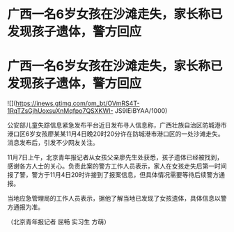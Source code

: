 # 广西一名6岁女孩在沙滩走失，家长称已发现孩子遗体，警方回应

# 广西一名6岁女孩在沙滩走失，家长称已发现孩子遗体，警方回应

![](https://inews.gtimg.com/om_bt/OVmRS4T-1RqTZsGjhUoxsuXnMqfpo7QSXKWI-
JS9lEiBYAA/1000)

公安部儿童失踪信息紧急发布平台近日发布寻人信息称，广西壮族自治区防城港市港口区6岁女孩廖某某11月4日晚20时20分许在防城港市港口区的一处沙滩走失。消息发布后，引发不少网友关注。

11月7日上午，北京青年报记者从女孩父亲廖先生处获悉，孩子遗体已经被找到，感谢各方人士的关心。负责此案的警方工作人员表示，家人在女孩走失后第一时间报了警，警方于11月4日20时许接到了报案信息，但具体情况需要等待后续警方通报。

当地应急管理局的工作人员表示，据他了解当地已发现了女孩遗体，具体信息以警方通报为准。

（北京青年报记者 屈畅 实习生 方萌）

